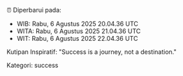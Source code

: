 ⏰ Diperbarui pada:
- WIB: Rabu, 6 Agustus 2025 20.04.36 UTC
- WITA: Rabu, 6 Agustus 2025 21.04.36 UTC
- WIT: Rabu, 6 Agustus 2025 22.04.36 UTC

Kutipan Inspiratif:
"Success is a journey, not a destination."


Kategori: success

